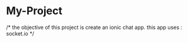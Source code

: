 # My-Project
/* the objective of this project is create an ionic chat app. this app uses : socket.io */
